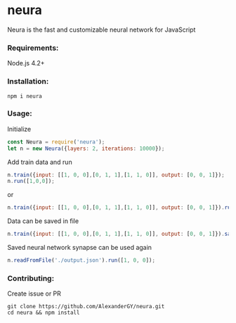 # neura

Neura is the fast and customizable neural network for JavaScript

### Requirements:
Node.js 4.2+

### Installation:
```
npm i neura
```

### Usage:
Initialize
```javascript
const Neura = require('neura');
let n = new Neura({layers: 2, iterations: 10000});
```

Add train data and run
```javascript
n.train({input: [[1, 0, 0],[0, 1, 1],[1, 1, 0]], output: [0, 0, 1]});
n.run([1,0,0]);
```

or
```javascript
n.train({input: [[1, 0, 0],[0, 1, 1],[1, 1, 0]], output: [0, 0, 1]}).run([1, 0, 0]);
```

Data can be saved in file
```javascript
n.train({input: [[1, 0, 0],[0, 1, 1],[1, 1, 0]], output: [0, 0, 1]}).saveToFile('./output.json');
```

Saved neural network synapse can be used again
```javascript
n.readFromFile('./output.json').run([1, 0, 0]);
```

### Contributing:
Create issue or PR
```
git clone https://github.com/AlexanderGY/neura.git
cd neura && npm install
```
